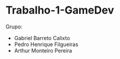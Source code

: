 # Trabalho-1-GameDev

Grupo: 
 - Gabriel Barreto Calixto
 - Pedro Henrique Filgueiras
 - Arthur Monteiro Pereira

